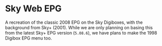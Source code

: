 # Sky Web EPG
A recreation of the classic 2008 EPG on the Sky Digiboxes, with the background from Sky+ (2001). While we are only planning on basing this from the 
latest Sky+ EPG version (`5.08.6`), we have plans to make the 1998 Digibox EPG menu too.
